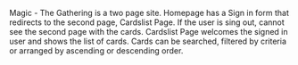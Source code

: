 Magic - The Gathering is a two page site. 
Homepage has a Sign in form that redirects to the second page, Cardslist Page. If the user is sing out, cannot see the second page with the cards.
Cardslist Page welcomes the signed in user and shows the list of cards. Cards can be searched, filtered by criteria or arranged by ascending or descending order. 
